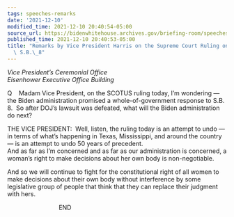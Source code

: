 ```yaml
---
tags: speeches-remarks
date: '2021-12-10'
modified_time: 2021-12-10 20:40:54-05:00
source_url: https://bidenwhitehouse.archives.gov/briefing-room/speeches-remarks/2021/12/10/remarks-by-vice-president-harris-on-the-supreme-court-ruling-on-texas-law-s-b-8/
published_time: 2021-12-10 20:40:53-05:00
title: "Remarks by Vice President Harris on the Supreme Court Ruling on Texas Law\
  \ S.B.\_8"
---
```

 
*Vice President’s Ceremonial Office  
Eisenhower Executive Office Building*

Q    Madam Vice President, on the SCOTUS ruling today, I’m wondering —
the Biden administration promised a whole-of-government response to S.B.
8.  So after DOJ’s lawsuit was defeated, what will the Biden
administration do next?  
  
THE VICE PRESIDENT:  Well, listen, the ruling today is an attempt to
undo — in terms of what’s happening in Texas, Mississippi, and around
the country — is an attempt to undo 50 years of precedent.    
And as far as I’m concerned and as far as our administration is
concerned, a woman’s right to make decisions about her own body is
non-negotiable.   
  
And so we will continue to fight for the constitutional right of all
women to make decisions about their own body without interference by
some legislative group of people that think that they can replace their
judgment with hers.  
  
                              END
